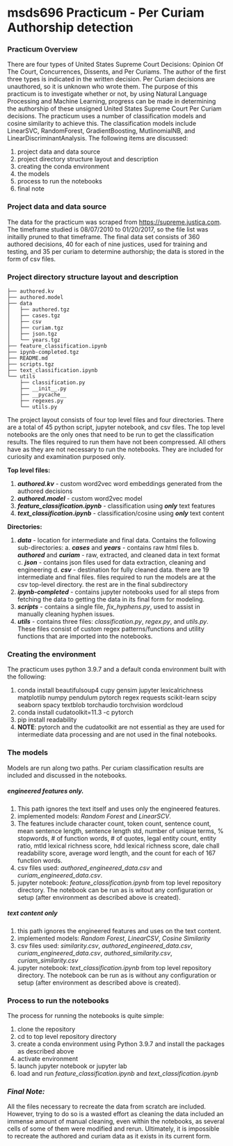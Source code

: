 # msds696 Practicum - Per Curiam Authorship detection
### Practicum Overview
There are four types of United States Supreme Court Decisions: Opinion Of The Court, Concurrences, Dissents, and Per Curiams. The author of the first three types is indicated in the written decision. Per Curiam decisions are unauthored, so it is unknown who wrote them. The purpose of this practicum is to investigate whether or not, by using Natural Language Processing and Machine Learning, progress can be made in determining the authorship of these unsigned United States Supreme Court Per Curiam decisions. The practicum uses a number of classification models and cosine similarity to achieve this. The classification models include LinearSVC, RandomForest, GradientBoosting, MutlinomialNB, and LinearDiscriminantAnalysis. The following items are discussed:
1. project data and data source
2. project directory structure layout and description
3. creating the conda environment
4. the models
5. process to run the notebooks
6. final note

### Project data and data source
The data for the practicum was scraped from https://supreme.justica.com. The timeframe studied is 08/07/2010 to 01/20/2017, so the file list was initailly pruned to that timeframe. The final data set consists of 360 authored decisions, 40 for each of nine justices, used for training and testing, and 35 per curiam to determine authorship; the data is stored in the form of csv files.

### Project directory structure layout and description

```
├── authored.kv
├── authored.model
├── data
│   ├── authored.tgz
│   ├── cases.tgz
│   ├── csv
│   ├── curiam.tgz
│   ├── json.tgz
│   └── years.tgz
├── feature_classification.ipynb
├── ipynb-completed.tgz
├── README.md
├── scripts.tgz
├── text_classification.ipynb
└── utils
    ├── classification.py
    ├── __init__.py
    ├── __pycache__
    ├── regexes.py
    └── utils.py

```
The project layout consists of four top level files and four directories.  There are a total of 45 python script, jupyter notebook, and csv files. The top level notebooks are the only ones that need to be run to get the classification results. The files required to run them have not been compressed. All others have as they are not necessary to run the notebooks. They are included for curiosity and examination purposed only.

**Top level files:**
1. ***authored.kv*** - custom word2vec word embeddings generated from the authored decisions
2. ***authored.model*** - custom word2vec model
3. ***feature_classification.ipynb*** - classification using ***only*** text features
4. ***text_classification.ipynb*** - classification/cosine using ***only*** text content 

**Directories:**
1. ***data*** - location for intermediate and final data. Contains the following sub-directories:
   a. ***cases*** and ***years*** - contains raw html files
   b. ***authored*** and ***curiam*** - raw, extracted, and cleaned data in text format
   c. ***json*** - contains json files used for data extraction, cleaning and engineering
   d. ***csv*** - destination for fully cleaned data. there are 19 intermediate and final files. files required to run the models are at the csv top-level directory. the rest are in the final subdirectory
2. ***ipynb-completed*** - contains jupyter notebooks used for all steps from fetching the data to getting the data in its final form for modeling.
3. ***scripts*** - contains a single file, *fix_hyphens.py*, used to assist in manually cleaning hyphen issues.
4. ***utils*** - contains three files: *classification.py*, *regex.py*, and *utils.py*. These files consist of custom regex patterns/functions and utility functions that are imported into the notebooks.

### Creating the environment
The practicum uses python 3.9.7 and a default conda environment built with the following:
1. conda install beautifulsoup4 cupy gensim jupyter lexicalrichness matplotlib numpy pendulum pytorch regex requests scikit-learn scipy seaborn spacy textblob torchaudio torchvision wordcloud
2. conda install cudatoolkit=11.3 -c pytorch
3. pip install readability
4. **NOTE**: pytorch and the cudatoolkit are not essential as they are used for intermediate data processing and are not used in the final notebooks.

### The models
Models are run along two paths. Per curiam classification results are included and discussed in the notebooks.
##### engineered features only. 
1. This path ignores the text itself and uses only the engineered features. 
2. implemented models: *Random Forest* and *LinearSCV*.
3. The features include character count, token count, sentence count, mean sentence length, sentence length std, number of unique terms, % stopwords, # of function words, # of quotes, legal entity count, entity ratio, mtld lexical richness score, hdd lexical richness score, dale chall readability score, average word length, and the count for each of 167 function words.
4. csv files used: *authored_engineered_data.csv* and *curiam_engineered_data.csv*.
5. jupyter notebook: *feature_classification.ipynb* from top level repository directory. The notebook can be run as is witout any configuration or setup (after environment as described above is created).

##### text content only
1. this path ignores the engineered features and uses on the text content.
2. implemented models: *Random Forest*, *LinearCSV*, *Cosine Similarity*
3. csv files used: *similarity.csv*, *authored_engineered_data.csv*, *curiam_engineered_data.csv*, *authored_similarity.csv*, *curiam_similarity.csv*
4. jupyter notebook: *text_classification.ipynb* from top level repository directory. The notebook can be run as is without any configuration or setup (after environment as described above is created).

### Process to run the notebooks
The process for running the notebooks is quite simple:
1. clone the repository
2. cd to top level repository directory
3. create a conda environment using Python 3.9.7 and install the packages as described above
4. activate environment
5. launch jupyter notebook or jupyter lab
6. load and run *feature_classification.ipynb* and *text_classification.ipynb*


### *Final Note:*
All the files necessary to recreate the data from scratch are included. However, trying to do so is a wasted effort as cleaning the data included an immense amount of manual cleaning, even within the notebooks, as several cells of some of them were modified and rerun. Ultimately, it is impossible to recreate the authored and curiam data as it exists in its current form.